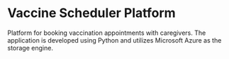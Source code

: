 # Vaccine Scheduler Platform

Platform for booking vaccination appointments with caregivers. The application is developed using Python and utilizes Microsoft Azure as the storage engine.
